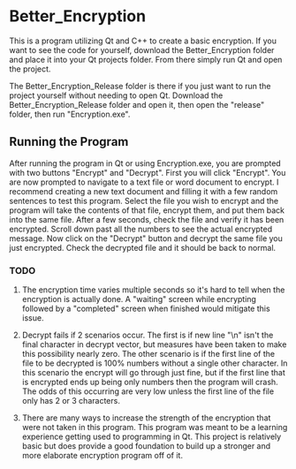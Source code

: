 # Better_Encryption
This is a program utilizing Qt and C++ to create a basic encryption.
If you want to see the code for yourself, download the Better_Encryption folder and place it into your Qt projects folder.
From there simply run Qt and open the project.

The Better_Encryption_Release folder is there if you just want to run the project yourself without needing to open Qt.
Download the Better_Encryption_Release folder and open it, then open the "release" folder, then run "Encryption.exe".
## Running the Program
After running the program in Qt or using Encryption.exe, you are prompted with two buttons "Encrypt" and "Decrypt".
First you will click "Encrypt".
You are now prompted to navigate to a text file or word document to encrypt. 
I recommend creating a new text document and filling it with a few random sentences to test this program.
Select the file you wish to encrypt and the program will take the contents of that file, encrypt them, and put them back into the same file.
After a few seconds, check the file and verify it has been encrypted. Scroll down past all the numbers to see the actual encrypted message.
Now click on the "Decrypt" button and decrypt the same file you just encrypted.
Check the decrypted file and it should be back to normal.

### TODO
1. The encryption time varies multiple seconds so it's hard to tell when the encryption is actually done. A "waiting" screen while encrypting followed by a "completed" screen when finished would mitigate this issue.

2. Decrypt fails if 2 scenarios occur. The first is if new line "\n" isn't the final character in decrypt vector, but measures have been taken to make this possibility nearly zero. The other scenario is if the first line of the file to be decrypted is 100% numbers without a single other character. In this scenario the encrypt will go through just fine, but if the first line that is encrypted ends up being only numbers then the program will crash. The odds of this occurring are very low unless the first line of the file only has 2 or 3 characters.

3. There are many ways to increase the strength of the encryption that were not taken in this program. This program was meant to be a learning experience getting used to programming in Qt. This project is relatively basic but does provide a good foundation to build up a stronger and more elaborate encryption program off of it.
